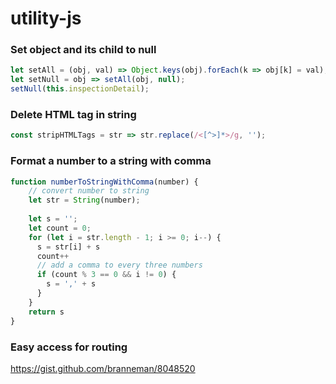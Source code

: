 # utility-js

### Set object and its child to null
```js
let setAll = (obj, val) => Object.keys(obj).forEach(k => obj[k] = val);
let setNull = obj => setAll(obj, null);
setNull(this.inspectionDetail);
```

### Delete HTML tag in string
``` js
const stripHTMLTags = str => str.replace(/<[^>]*>/g, '');
```

### Format a number to a string with comma
```js
function numberToStringWithComma(number) {
    // convert number to string
    let str = String(number);
    
    let s = '';
    let count = 0;
    for (let i = str.length - 1; i >= 0; i--) {
      s = str[i] + s
      count++
      // add a comma to every three numbers
      if (count % 3 == 0 && i != 0) {
        s = ',' + s
      }
    }
    return s
}
```

### Easy access for routing
https://gist.github.com/branneman/8048520
<script src="https://gist.github.com/branneman/8048520.js"></script>

